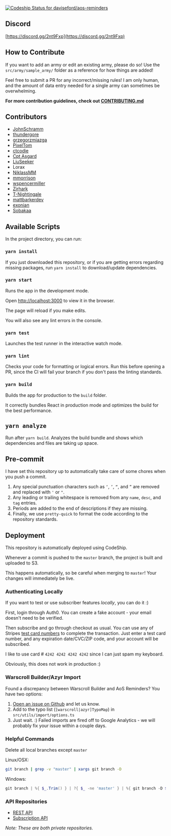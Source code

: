 [![Codeship Status for daviseford/aos-reminders](https://app.codeship.com/projects/c0b303b0-94f9-0137-ac21-1aa1838f71d2/status?branch=master)](https://app.codeship.com/projects/357042)

## Discord

[https://discord.gg/2nt9Fxp](https://discord.gg/2nt9Fxp)

## How to Contribute

If you want to add an army or edit an existing army, please do so! Use the `src/army/sample_army/` folder as a reference for how things are added!

Feel free to submit a PR for any incorrect/missing rules! I am only human, and the amount of data entry needed for a single army can sometimes be overwhelming.

**For more contribution guidelines, check out [CONTRIBUTING.md](https://github.com/daviseford/aos-reminders/blob/master/CONTRIBUTING.md)**

## Contributors

+ [JohnSchramm](https://github.com/JohnSchramm)
+ [thundergore](https://github.com/thundergore)
+ [grzegorzmiazga](https://github.com/grzegorzmiazga)
+ [PixelTom](https://github.com/PixelTom)
+ [ctcodie](https://github.com/ctcodie)
+ [Cpt Asgard](https://github.com/CptAsgard)
+ [LiuSeeker](https://github.com/LiuSeeker)
+ Lorax
+ [NiklassMM](https://github.com/NiklasMM)
+ [mmorrison](https://github.com/mmorrison)
+ [wspencermiller](https://github.com/wspencermiller)
+ [Zirhark](https://github.com/Zirhark)
+ [T-Nightingale](https://github.com/T-Nightingale)
+ [mattbarkerdev](https://github.com/mattbarkerdev)
+ [exonian](https://github.com/exonian)
+ [Sobakaa](https://github.com/Sobakaa)

## Available Scripts

In the project directory, you can run:

### `yarn install`

If you just downloaded this repository, or if you are getting errors regarding missing packages, run `yarn install` to download/update dependencies.

### `yarn start`

Runs the app in the development mode.

Open [http://localhost:3000](http://localhost:3000) to view it in the browser.

The page will reload if you make edits.

You will also see any lint errors in the console.

### `yarn test`

Launches the test runner in the interactive watch mode.

### `yarn lint`

Checks your code for formatting or logical errors. Run this before opening a PR, since the CI will fail your branch if you don't pass the linting standards.

### `yarn build`

Builds the app for production to the `build` folder.

It correctly bundles React in production mode and optimizes the build for the best performance.

## `yarn analyze`

Run after `yarn build`. Analyzes the build bundle and shows which dependencies and files are taking up space.

## Pre-commit

I have set this repository up to automatically take care of some chores when you push a commit.

1. Any special punctuation characters such as `‘`, `’`, `“`, and `”` are removed and replaced with `'` or `"`.
2. Any leading or trailing whitespace is removed from any `name`, `desc`, and `tag` entries.
3. Periods are added to the end of descriptions if they are missing.
4. Finally, we use `pretty-quick` to format the code according to the repository standards.

## Deployment

This repository is automatically deployed using CodeShip.

Whenever a commit is pushed to the `master` branch, the project is built and uploaded to S3.

This happens automatically, so be careful when merging to `master`! Your changes will immediately be live.

### Authenticating Locally

If you want to test or use subscriber features _locally_, you can do it :)

First, login through Auth0. You can create a fake account - your email doesn't need to be verified.

Then subscribe and go through checkout as usual. You can use any of Stripes [test card numbers](https://stripe.com/docs/testing#cards) to complete the transaction. Just enter a test card number, and any expiration date/CVC/ZIP code, and your account will be subscribed.

I like to use card # `4242 4242 4242 4242` since I can just spam my keyboard.

Obviously, this does not work in production :)

### Warscroll Builder/Azyr Import

Found a discrepancy between Warscroll Builder and AoS Reminders? You have two options:

1. [Open an issue on Github](https://github.com/daviseford/aos-reminders/issues) and let us know.
2. Add to the typo list (`[warscroll|azyr]TypoMap`) in `src/utils/import/options.ts`
3. Just wait. :) Failed imports are fired off to Google Analytics - we will probably fix your issue within a couple days.


### Helpful Commands

Delete all local branches except `master`

Linux/OSX:

```bash
git branch | grep -v "master" | xargs git branch -D
```

Windows:

```powershell
git branch | %{ $_.Trim() } | ?{ $_ -ne 'master' } | %{ git branch -D $_ }
```

### API Repositories

+ [REST API](https://github.com/daviseford/aos-reminders-rest-api)
+ [Subscription API](https://github.com/daviseford/aos-reminders-subscription-api)

_Note: These are both private repositories._

